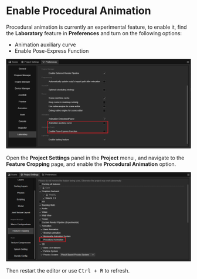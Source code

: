 # Enable Procedural Animation

Procedural animation is currently an experimental feature, to enable it, find the **Laboratory** feature in **Preferences** and turn on the following options:

- Animation auxiliary curve
- Enable Pose-Express Function

![enable.png](./index/enable.png)

Open the **Project Settings** panel in the **Project** menu , and navigate to the **Feature Cropping** page, and enable the **Procedural Animation** option.

![cropping.png](index/cropping.png)

Then restart the editor or use <kbd>Ctrl + R</kbd> to refresh.